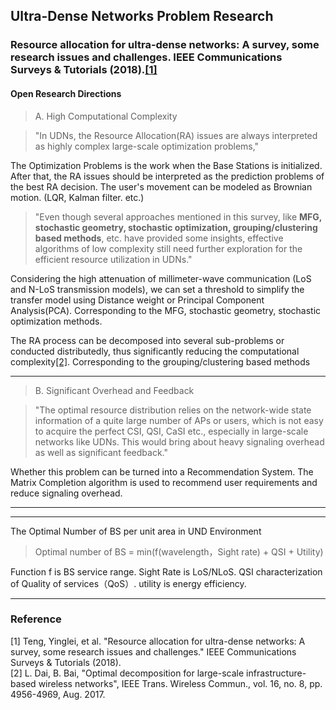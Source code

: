 Ultra-Dense Networks Problem Research
---

### Resource allocation for ultra-dense networks: A survey, some research issues and challenges. IEEE Communications Surveys & Tutorials (2018).[[1]](https://ieeexplore.ieee.org/document/8447187)

#### Open Research Directions
> A. High Computational Complexity  

> "In UDNs, the Resource Allocation(RA) issues are always interpreted as highly complex large-scale optimization problems,"

The Optimization Problems is the work when the Base Stations is initialized. After that, the RA issues should be interpreted as the prediction problems of the best RA decision. The user's movement can be modeled as Brownian motion. (LQR, Kalman filter. etc.)


>"Even though several approaches mentioned in this survey, like **MFG, stochastic geometry, stochastic optimization, grouping/clustering based methods**, etc. have provided some insights, effective algorithms of low complexity still need further exploration for the efficient resource utilization in UDNs."

Considering the high attenuation of millimeter-wave communication (LoS and N-LoS transmission models), we can set a threshold to simplify the transfer model using Distance weight or Principal Component Analysis(PCA). Corresponding to the MFG, stochastic geometry, stochastic optimization methods.

The RA process can be decomposed into several sub-problems or conducted distributedly, thus significantly reducing the computational complexity[[2]](https://ieeexplore.ieee.org/abstract/document/8007415). Corresponding to the grouping/clustering based methods

---
>B. Significant Overhead and Feedback  

>"The optimal resource distribution relies on the network-wide state information of a quite large number of APs or users, which is not easy to acquire the perfect CSI, QSI, CaSI etc., especially in large-scale networks like UDNs. This would bring about heavy signaling overhead as well as significant feedback."

Whether this problem can be turned into a Recommendation System. The Matrix Completion algorithm is used to recommend user requirements and reduce signaling overhead.

---
---
The Optimal Number of BS per unit area in UND Environment

>Optimal number of BS = min(f(wavelength，Sight rate) + QSI + Utility)

Function f is BS service range. Sight Rate is LoS/NLoS.
QSI characterization of Quality of services（QoS）.
utility is energy efficiency.

---

### Reference
[1]  Teng, Yinglei, et al. "Resource allocation for ultra-dense networks: A survey, some research issues and challenges." IEEE Communications Surveys & Tutorials (2018).  
[2] L. Dai, B. Bai, "Optimal decomposition for large-scale infrastructure-based wireless networks", IEEE Trans. Wireless Commun., vol. 16, no. 8, pp. 4956-4969, Aug. 2017.
